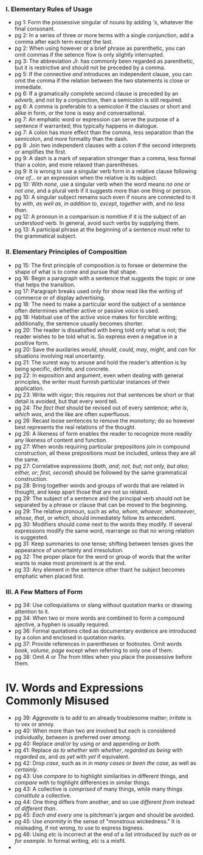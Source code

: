 ### I. Elementary Rules of Usage
* pg 1: Form the possessive singular of nouns by adding _'s_, whatever the final consonant.
* pg 2: In a series of three or more terms with a single conjunction, add a comma after each term except the last.
* pg 2: When using however or a brief phrase as parenthetic, you can omit commas if the setence flow is only slightly interrupted.
* pg 3: The abbreviation _Jr._ has commonly been regarded as parenthetic, but it is restrictive and should not be preceded by a comma.
* pg 5: If the connective _and_ introduces an independent clause, you can omit the comma if the relation between the two statements is close or immediate.
* pg 6: If a gramatically complete second clause is preceded by an adverb, and not by a conjunction, then a semicolon is still required.
* pg 6: A comma is preferable to a semicolon if the clauses or short and alike in form, or the tone is easy and conversational.
* pg 7: An emphatic word or expression can serve the purpose of a sentence if warranted; this typically happens in dialogue.
* pg 7: A colon has more effect than the comma, less separation than the semicolon, and more formality than the dash.
* pg 8: Join two independent clauses with a colon if the second interprets or amplifies the first.
* pg 9: A dash is a mark of separation stronger than a comma, less formal than a colon, and more relaxed than parentheses.
* pg 9: It is wrong to use a singular verb form in a relative clause following _one of..._ or an expression when the relative is its subject.
* pg 10: With _none_, use a singular verb when the word means _no one_ or _not one_, and a plural verb if it suggests more than one thing or person.
* pg 10: A singular subject remains such even if nouns are connected to it by _with_, _as well as_, _in addition to_, _except_, _together with_, and _no less than_.
* pg 12: A pronoun in a comparison is nomitive if it is the subject of an understood verb. In general, avoid such verbs by supplying them.
* pg 13: A participal phrase at the beginning of a sentence must refer to the grammatical subject.

### II. Elementary Principles of Composition
* pg 15: The first principle of composition is to forsee or determine the shape of what is to come and pursue that shape.
* pg 16: Begin a paragraph with a sentence that suggests the topic or one that helps the transition. 
* pg 17: Paragraph breaks used only for show read like the writing of commerce or of display advertising.
* pg 18: The need to make a particular word the subject of a sentence often determines whether active or passive voice is used.
* pg 18: Habitual use of the active voice makes for forcible writing; additionally, the sentence usually becomes shorter.
* pg 20: The reader is dissatisfied with being told only what is not; the reader wishes to be told what is. So express even a negative in a positive form.
* pg 20: Save the auxilaries _would_, _should_, _could_, _may_, _might_, and _can_ for situations involving real uncertainty.
* pg 21: The surest way to arouse and hold the reader's attention is by being specific, definite, and concrete.
* pg 22: In exposition and argument, even when dealing with general principles, the writer must furnish particular instances of their application.
* pg 23: Write with vigor; this requires not that sentences be short or that detail is avoided, but that every word tell.
* pg 24: _The fact that_ should be revised out of every sentence; _who is_, _which was_, and the like are often superfluous.
* pg 26: Recast loose sentences to remove the monotony; do so however best represents the real relations of the thought.
* pg 26: A likeness of form enables the reader to recognize more readily any likeness of content and function.
* pg 27: When words requiring particular preposiitons join in compound construction, all these prepositions must be included, unless they are all the same.
* pg 27: Correlative expressions (_both, and_; _not, but_; _not only, but also_; _either, or_; _first, second_) should be followed by the same grammatical construction.
* pg 28: Bring together words and groups of words that are related in thought, and keep apart those that are not so related.
* pg 29: The subject of a sentence and the principal verb should not be separated by a phrase or clause that can be moved to the beginning.
* pg 29: The relative pronoun, such as _who_, _whom_, _whoever_, _whomeever_, _whose_, _that_, or _which_, should immediately follow its antecedent.
* pg 30: Modifiers should come next to the words they modify. If several expressions modify the same word, rearrange so that no wrong relation is suggested.
* pg 31: Keep summaries to one tense; shifting between tenses gives the appearance of uncertainty and irresolution.
* pg 32: The proper place for the word or group of words that the writer wants to make most prominent is at the end.
* pg 33: Any element in the sentence other thant he subject becomes emphatic when placed first.

### III. A Few Matters of Form
* pg 34: Use colloquialisms or slang without quotation marks or drawing attention to it.
* pg 34: When two or more words are combined to form a compound ajective, a hyphen is usually required.
* pg 36: Formal quotations cited as documentary evidence are introduced by a colon and enclosed in quotation marks.
* pg 37: Provide references in parentheses or footnotes. Omit words _book_, _volume_, _page_ except when referring to only one of them.
* pg 38: Omit _A_ or _The_ from titles when you place the possessive before them.

# IV. Words and Expressions Commonly Misused
* pg 39: _Aggravate_ is to add to an already troublesome matter; _irritate_ is to vex or annoy.
* pg 40: When more than two are involved but each is considered individually, _between_ is preferred over _among_.
* pg 40: Replace _and/or_ by using _or_ and appending _or both_.
* pg 41: Replace _as to whether_ with _whether_, _regarded as being_ with _regarded as_, and _as yet_ with _yet_ if equivalent.
* pg 42: Drop _case_, such as in _in many cases_ or _been the case_, as well as _certainly_.
* pg 43: Use _compare to_ to highlight similarities in different things, and _compare with_ to highlight differences in similar things.
* pg 43: A collective is _comprised_ of many things, while many things _constitute_ a collective.
* pg 44: One thing differs from another, and so use _different from_ instead of _different than_.
* pg 45: _Each and every one_ is pitchman's jargon and should be avoided.
* pg 45: Use _enormity_ in the sense of "monstrous wickedness." It is misleading, if not wrong, to use to express bigness.
* pg 46: Using _etc_ is incorrect at the end of a list introduced by _such as_ or _for example_. In formal writing, _etc_ is a misfit.
* 


